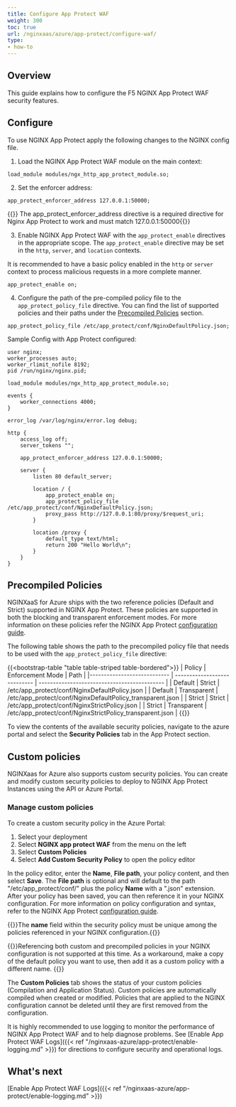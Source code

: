 ```yaml
---
title: Configure App Protect WAF
weight: 300
toc: true
url: /nginxaas/azure/app-protect/configure-waf/
type:
- how-to
---
```


## Overview

This guide explains how to configure the F5 NGINX App Protect WAF security features.

## Configure

To use NGINX App Protect apply the following changes to the NGINX config file.

1. Load the NGINX App Protect WAF module on the main context:

```nginx
load_module modules/ngx_http_app_protect_module.so;
```

2. Set the enforcer address:

```nginx
app_protect_enforcer_address 127.0.0.1:50000;
```

{{<note>}} The app_protect_enforcer_address directive is a required directive for Nginx App Protect to work and must match 127.0.0.1:50000{{</note>}}


3. Enable NGINX App Protect WAF with the `app_protect_enable` directives in the appropriate scope. The `app_protect_enable` directive may be set in the `http`, `server`, and `location` contexts.

It is recommended to have a basic policy enabled in the `http` or `server` context to process malicious requests in a more complete manner.

```nginx
app_protect_enable on;
```

4. Configure the path of the pre-compiled policy file to the `app_protect_policy_file` directive. You can find the list of supported policies and their paths under the [Precompiled Policies](#precompiled-policies) section.

```nginx
app_protect_policy_file /etc/app_protect/conf/NginxDefaultPolicy.json;
```

Sample Config with App Protect configured:

```nginx
user nginx;
worker_processes auto;
worker_rlimit_nofile 8192;
pid /run/nginx/nginx.pid;

load_module modules/ngx_http_app_protect_module.so;

events {
    worker_connections 4000;
}

error_log /var/log/nginx/error.log debug;

http {
    access_log off;
    server_tokens "";

    app_protect_enforcer_address 127.0.0.1:50000;

    server {
        listen 80 default_server;

        location / {
            app_protect_enable on;
            app_protect_policy_file /etc/app_protect/conf/NginxDefaultPolicy.json;
            proxy_pass http://127.0.0.1:80/proxy/$request_uri;
        }

        location /proxy {
            default_type text/html;
            return 200 "Hello World\n";
        }
    }
}
```

## Precompiled Policies

NGINXaaS for Azure ships with the two reference policies (Default and Strict) supported in NGINX App Protect. These policies are supported in both the blocking and transparent enforcement modes.
For more information on these policies refer the NGINX App Protect [configuration guide](https://docs.nginx.com/nginx-app-protect-waf/v5/configuration-guide/configuration/).

The following table shows the path to the precompiled policy file that needs to be used with the `app_protect_policy_file` directive:

{{<bootstrap-table "table table-striped table-bordered">}}
  | Policy                      | Enforcement Mode             | Path                                         |
  |---------------------------- | ---------------------------- | -------------------------------------------- |
  | Default                     | Strict                       | /etc/app_protect/conf/NginxDefaultPolicy.json |
  | Default                     | Transparent                  | /etc/app_protect/conf/NginxDefaultPolicy_transparent.json |
  | Strict                      | Strict                       | /etc/app_protect/conf/NginxStrictPolicy.json |
  | Strict                      | Transparent                  | /etc/app_protect/conf/NginxStrictPolicy_transparent.json |
{{</bootstrap-table>}}

To view the contents of the available security policies, navigate to the azure portal and select the **Security Policies** tab in the App Protect section.

## Custom policies

NGINXaas for Azure also supports custom security policies. You can create and modify custom security policies to deploy to NGINX App Protect Instances using the API or Azure Portal.

### Manage custom policies

To create a custom security policy in the Azure Portal:

1. Select your deployment
2. Select **NGINX app protect WAF** from the menu on the left
3. Select **Custom Policies**
4. Select **Add Custom Security Policy** to open the policy editor

In the policy editor, enter the **Name**, **File path**, your policy content, and then select **Save**. The **File path** is optional and will default to the path "/etc/app_protect/conf/" plus the policy **Name** with a ".json" extension. After your policy has been saved, you can then reference it in your NGINX configuration. For more information on policy configuration and syntax, refer to the NGINX App Protect [configuration guide](https://docs.nginx.com/nginx-app-protect-waf/v5/configuration-guide/configuration/).

{{<note>}}The **name** field within the security policy must be unique among the policies referenced in your NGINX configuration.{{</note>}}

{{<warning>}}Referencing both custom and precompiled policies in your NGINX configuration is not supported at this time. 
As a workaround, make a copy of the default policy you want to use, then add it as a custom policy with a different name.
{{</warning>}}

The **Custom Policies** tab shows the status of your custom policies (Compilation and Application Status). Custom policies are automatically compiled when created or modified. Policies that are applied to the NGINX configuration cannot be deleted until they are first removed from the configuration. 

It is highly recommended to use logging to monitor the performance of NGINX App Protect WAF and to help diagnose problems. See [Enable App Protect WAF Logs]({{< ref "/nginxaas-azure/app-protect/enable-logging.md" >}}) for directions to configure security and operational logs.

## What's next

[Enable App Protect WAF Logs]({{< ref "/nginxaas-azure/app-protect/enable-logging.md" >}})
